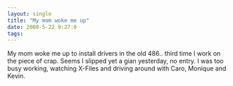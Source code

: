 ```yaml
---
layout: single
title: "My mom woke me up"
date: 2000-5-22 9:27:0
tags: 
---
```


My mom woke me up to install drivers in the old 486.. third time I work on the piece of crap. Seems I slipped yet a gian yesterday, no entry. I was too busy working, watching X-Files and driving around with Caro, Monique and Kevin.

